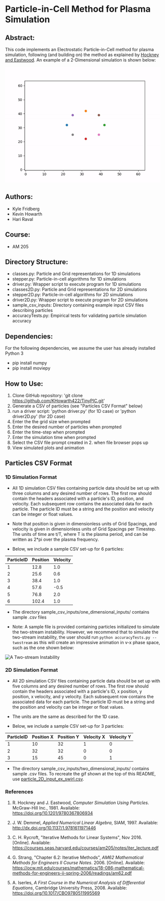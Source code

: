 # Particle-in-Cell Method for Plasma Simulation

## Abstract:

This code implements an Electrostatic Particle-in-Cell method for plasma simulation, 
following (and building on) the method as explained by [Hockney and Eastwood](https://doi.org/10.1201/9780367806934). An example
of a 2-Dimensional simulation is shown below:

![The beauty of PIC!](https://github.com/KHowarth422/TinyPIC/blob/main/sample_csv_inputs/two_dimensional_inputs/swirl%202D.gif)

## Authors:

- Kyle Fridberg
- Kevin Howarth
- Hari Raval

## Course:

- AM 205

## Directory Structure:

- classes.py: Particle and Grid representations for 1D simulations
- stepper.py: Particle-in-cell algorithms for 1D simulations 
- driver.py: Wrapper script to execute program for 1D simulations
- classes2D.py: Particle and Grid representations for 2D simulations
- stepper2D.py: Particle-in-cell algorithms for 2D simulations
- driver2D.py: Wrapper script to execute program for 2D simulations
- sample_csv_inputs: Directory containing example input CSV files describing particles 
- accuracyTests.py: Empirical tests for validating particle simulation accuracy 

## Dependencies:

For the following dependencies, we assume the user has already installed Python 3

- pip install numpy
- pip install moviepy


## How to Use:

1. Clone GitHub repository: 'git clone https://github.com/KHowarth422/TinyPIC.git'
2. Generate a CSV of particles (see "Particles CSV Format" below)
3. run a driver script: 'python driver.py' (for 1D case) or 'python driver2D.py' (for 2D case)
4. Enter the the grid size when prompted
5. Enter the desired number of particles when prompted
6. Enter the time-step when prompted
7. Enter the simulation time when prompted
8. Select the CSV file prompt created in 2. when file browser pops up
9. View simulated plots and animation

## Particles CSV Format


### 1D Simulation Format

- All 1D simulation CSV files containing particle data should be set up with three columns and any desired number of rows. The first row should contain the headers associated with a particle's ID, position, and velocity. Each subsequent row contains the associated data for each particle. The particle ID must be a string and the position and velocity can be integer or float values.

- Note that position is given in dimensionless units of Grid Spacings, and velocity is given in dimensionless units of Grid Spacings per Timestep.
The units of time are t/T, where T is the plasma period, and can be written as 2*pi over the plasma frequency.

- Below, we include a sample CSV set-up for 6 particles: 


| ParticleID | Position | Velocity |
| -----------| ---------|----------|
|     1      |   12.8   |   1.0    |
|     2      |   25.6   |   0.6    |
|     3      |   38.4   |   1.0    |
|     4      |   57.6   |   -0.5   |
|     5      |   76.8   |   2.0    |
|     6      |   102.4  |   1.0    |

- The directory sample_csv_inputs/one_dimensional_inputs/ contains sample .csv files

- Note: A sample file is provided containing particles initialized to simulate the two-stream instability.
However, we recommend that to simulate the two-stream instability, the user should run 
`python accuracyTests.py --twostream` as this will create an impressive animation in v-x phase space, such as the one shown below:

![A Two-stream Instability](https://github.com/KHowarth422/TinyPIC/blob/main/sample_csv_inputs/one_dimensional_inputs/twostream.gif)

### 2D Simulation Format

- All 2D simulation CSV files containing particle data should be set up with five columns and any desired number of rows. The first row should contain the headers associated with a particle's ID, x position, y position, x velocity, and y velocity. Each subsequent row contains the associated data for each particle. The particle ID must be a string and the position and velocity can be integer or float values.

- The units are the same as described for the 1D case.

- Below, we include a sample CSV set-up for 3 particles: 


| ParticleID | Position X | Position Y | Velocity X | Velocity Y |
|------------|------------|------------|------------|------------|
|     1      |    10      |    32      |     1      |     0      |
|     2      |    32      |    32      |     0      |     0      |
|     3      |    15      |    45      |     0      |     1      |

- The directory sample_csv_inputs/two_dimensional_inputs/ contains sample .csv files. To recreate the gif shown at the
top of this README, use [particle_2D_input_ex_swirl.csv](https://github.com/KHowarth422/TinyPIC/blob/main/sample_csv_inputs/two_dimensional_inputs/particle_2D_input_ex_swirl.csv).

### References

1. R. Hockney and J. Eastwood, *Computer Simulation Using Particles*. McGraw-Hill Inc., 1981. Available: https://doi.org/10.1201/9780367806934

2. J. W. Demmel, *Applied Numerical Linear Algebra*, SIAM, 1997. Available: http://dx.doi.org/10.1137/1.9781611971446

3. C. H. Rycroft, "Iterative Methods for Linear Systems", Nov 2016. [Online]. Available: https://courses.seas.harvard.edu/courses/am205/notes/iter_lecture.pdf

4. G. Strang, "Chapter 6.2: Iterative Methods", *AM62 Mathematical Methods for Engineers II Course Notes*. 2006. [Online]. Available: https://ocw.mit.edu/courses/mathematics/18-086-mathematical-methods-for-engineers-ii-spring-2006/readings/am62.pdf

5. A. Iserles, *A First Course in the Numerical Analysis of Differential Equations*, Cambridge University Press, 2008. Available: https://doi.org/10.1017/CBO9780511995569
